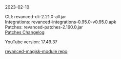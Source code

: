 2023-02-10
  
CLI: revanced-cli-2.21.0-all.jar  
Integrations: revanced-integrations-0.95.0-v0.95.0.apk  
Patches: revanced-patches-2.160.0.jar  
[Patches Changelog](https://github.com/revanced/revanced-patches/releases/tag/v2.160.0)  

YouTube version: 17.49.37  

[revanced-magisk-module repo](https://github.com/j-hc/revanced-magisk-module)
